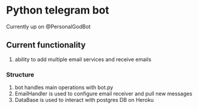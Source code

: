 # Python telegram bot
Currently up on @PersonalGodBot
## Current functionality
1. ability to add multiple email services and receive emails

### Structure 
1. bot handles main operations with bot.py
2. EmailHandler is used to configure email receiver and pull new messages
3. DataBase is used to interact with postgres DB on Heroku
